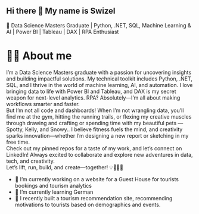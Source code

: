 ## Hi there 👋 My name is Swizel
🚀 Data Science Masters Graduate | Python, .NET, SQL, Machine Learning & AI | Power BI | Tableau | DAX | RPA Enthusiast

# 🙋‍♂️ About me
I’m a Data Science Masters graduate with a passion for uncovering insights and building impactful solutions. My technical toolkit includes Python, .NET, SQL, and I thrive in the world of machine learning, AI, and automation. I love bringing data to life with Power BI and Tableau, and DAX is my secret weapon for next-level analytics. RPA? Absolutely—I’m all about making workflows smarter and faster.
</br>
But I’m not all code and dashboards! When I’m not wrangling data, you’ll find me at the gym, hitting the running trails, or flexing my creative muscles through drawing and crafting or spending time with my beautiful pets — Spotty, Kelly, and Snowy.. I believe fitness fuels the mind, and creativity sparks innovation—whether I’m designing a new report or sketching in my free time.
</br>
Check out my pinned repos for a taste of my work, and let’s connect on LinkedIn! Always excited to collaborate and explore new adventures in data, tech, and creativity.
</br>
Let’s lift, run, build, and create—together! 💡🏋️‍♂️🎨
</br>
- 🔭 I’m currently working on a website for a Guest House for tourists bookings and tourism analytics
- 🌱 I’m currently learning German
- 👯 I recently built a tourism recommendation site, recommending motivations to tourists based on demographics and events.


<!--
**swizel012/swizel012** is a ✨ _special_ ✨ repository because its `README.md` (this file) appears on your GitHub profile.

Here are some ideas to get you started:

- 🔭 I’m currently working on ...
- 🌱 I’m currently learning ...
- 👯 I’m looking to collaborate on ...
- 🤔 I’m looking for help with ...
- 💬 Ask me about ...
- 📫 How to reach me: ...
- 😄 Pronouns: ...
- ⚡ Fun fact: ...
-->

